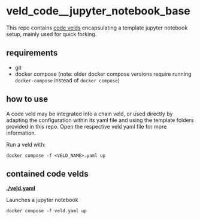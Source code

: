 # veld_code__jupyter_notebook_base

This repo contains [code velds](https://zenodo.org/records/13322913) encapsulating a template 
jupyter notebook setup, mainly used for quick forking.

## requirements

- git
- docker compose (note: older docker compose versions require running `docker-compose` instead of 
  `docker compose`)

## how to use

A code veld may be integrated into a chain veld, or used directly by adapting the configuration 
within its yaml file and using the template folders provided in this repo. Open the respective veld 
yaml file for more information.

Run a veld with:
```
docker compose -f <VELD_NAME>.yaml up
```

## contained code velds

**[./veld.yaml](./veld.yaml)** 

Launches a jupyter notebook

```
docker compose -f veld.yaml up
```

